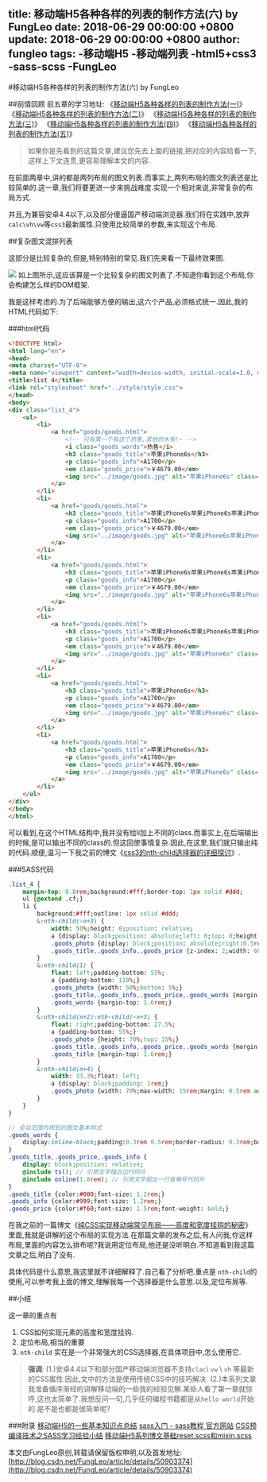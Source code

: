 title: 移动端H5各种各样的列表的制作方法(六) by FungLeo
date: 2018-06-29 00:00:00 +0800
update: 2018-06-29 00:00:00 +0800
author: fungleo
tags:
    -移动端H5
    -移动端列表
    -html5+css3
    -sass-scss
    -FungLeo
---

#移动端H5各种各样的列表的制作方法(六) by FungLeo

##前情回顾
前五章的学习地址:
《[移动端H5各种各样的列表的制作方法(一)](http://blog.csdn.net/fungleo/article/details/50886680)》
《[移动端H5各种各样的列表的制作方法(二)](http://blog.csdn.net/FungLeo/article/details/50887529)》
《[移动端H5各种各样的列表的制作方法(三)](http://blog.csdn.net/FungLeo/article/details/50888014)》
《[移动端H5各种各样的列表的制作方法(四)](http://blog.csdn.net/fungleo/article/details/50894602)》
《[移动端H5各种各样的列表的制作方法(五)](http://blog.csdn.net/fungleo/article/details/50902689)》

>如果你是先看到的这篇文章,建议您先去上面的链接,把对应的内容给看一下,这样上下文连贯,更容易理解本文的内容.

在前面两章中,讲的都是两列布局的图文列表.而事实上,两列布局的图文列表还是比较简单的.这一章,我们将要更进一步来挑战难度.实现一个相对来说,非常复杂的布局方式.

并且,为兼容安卓4.4以下,以及部分傻逼国产移动端浏览器.我们将在实践中,放弃`calc\vh\vw`等`css3`最新属性.只使用比较简单的参数,来实现这个布局.

##复杂图文混排列表

这部分是比较复杂的,但是,特别特别的常见.我们先来看一下最终效果图.

![](https://raw.githubusercontent.com/fengcms/articles/master/image/9d/273d5e119cab6f860959a32c695b34.jpg)
如上图所示,这应该算是一个比较复杂的图文列表了.不知道你看到这个布局,你会构建怎么样的DOM框架.

我是这样考虑的.为了后端能够方便的输出,这六个产品,必须格式统一.因此,我的HTML代码如下:

###html代码
```html
<!DOCTYPE html>
<html lang="en">
<head>
<meta charset="UTF-8">
<meta name="viewport" content="width=device-width, initial-scale=1.0, maximum-scale=1.0, user-scalable=0" />
<title>list 4</title>
<link rel="stylesheet" href="../style/style.css">
</head>
<body>
<div class="list_4">
	<ul>
		<li>
			<a href="goods/goods.html">
				<!-- 只有第一个有这个热售,其他的木有!~ -->
				<i class="goods_words">热售</i>
				<h3 class="goods_title">苹果iPhone6s</h3>
				<p class="goods_info">A1700</p>
				<em class="goods_price">￥4679.00</em>
				<img src="../image/goods.jpg" alt="苹果iPhone6s" class="goods_photo">
			</a>
		</li>
		<li>
			<a href="goods/goods.html">
				<h3 class="goods_title">苹果iPhone6s苹果iPhone6s苹果iPhone6s苹果iPhone6s</h3>
				<p class="goods_info">A1700</p>
				<em class="goods_price">￥4679.00</em>
				<img src="../image/goods.jpg" alt="苹果iPhone6s苹果iPhone6s苹果iPhone6s苹果iPhone6s" class="goods_photo">
			</a>
		</li>
		<li>
			<a href="goods/goods.html">
				<h3 class="goods_title">苹果iPhone6s苹果iPhone6s苹果iPhone6s苹果iPhone6s</h3>
				<p class="goods_info">A1700</p>
				<em class="goods_price">￥4679.00</em>
				<img src="../image/goods.jpg" alt="苹果iPhone6s苹果iPhone6s苹果iPhone6s苹果iPhone6s" class="goods_photo">
			</a>
		</li>
		<li>
			<a href="goods/goods.html">
				<h3 class="goods_title">苹果iPhone6s苹果iPhone6s苹果iPhone6s苹果iPhone6s</h3>
				<p class="goods_info">A1700</p>
				<em class="goods_price">￥4679.00</em>
				<img src="../image/goods.jpg" alt="苹果iPhone6s" class="goods_photo">
			</a>
		</li>
		<li>
			<a href="goods/goods.html">
				<h3 class="goods_title">苹果iPhone6s</h3>
				<p class="goods_info">A1700</p>
				<em class="goods_price">￥4679.00</em>
				<img src="../image/goods.jpg" alt="苹果iPhone6s" class="goods_photo">
			</a>
		</li>
		<li>
			<a href="goods/goods.html">
				<h3 class="goods_title">苹果iPhone6s</h3>
				<p class="goods_info">A1700</p>
				<em class="goods_price">￥4679.00</em>
				<img src="../image/goods.jpg" alt="苹果iPhone6s" class="goods_photo">
			</a>
		</li>
	</ul>
</div>
</body>
</html>
```

可以看到,在这个HTML结构中,我并没有给li加上不同的class.而事实上,在后端输出的时候,是可以输出不同的class的.但这回使事情复杂.因此,在这里,我们就只输出纯的代码.顺便,温习一下我之前的博文《[css3的nth-child选择器的详细探讨](http://blog.csdn.net/fungleo/article/details/50813881)》.

###SASS代码

```sass
.list_4 {
	margin-top: 0.8rem;background:#fff;border-top: 1px solid #ddd;
	ul {@extend .cf;}
	li {
		background:#fff;outline: 1px solid #ddd;
		&:nth-child(-n+3) {
			width: 50%;height: 0;position: relative;
			a {display: block;position: absolute;left: 0;top: 0;height: 0;width: 100%;}
			.goods_photo {display: block;position: absolute;right:0.5rem;}
			.goods_title,.goods_info,.goods_price {z-index: 2;width: 60%;}
		}
		&:nth-child(1) {
			float: left;padding-bottom: 55%;
			a {padding-bottom: 110%;}
			.goods_photo {width: 50%;bottom: 5%;}
			.goods_title,.goods_info,.goods_price,.goods_words {margin-left: 1.6rem;}
			.goods_words {margin-top: 1.6rem;}
		}
		&:nth-child(n+2):nth-child(-n+3) {
			float: right;padding-bottom: 27.5%;
			a {padding-bottom: 55%;}
			.goods_photo {height: 70%;top: 15%;}
			.goods_title,.goods_info,.goods_price,.goods_words {margin-left: 1.2rem;}
			.goods_title {margin-top: 1.6rem;}
		}
		&:nth-child(n+4) {
			width: 33.3%;float: left;
			a {display: block;padding: 1rem;}
			.goods_photo {width: 70%;max-width: 15rem;margin: 0.5rem auto 0;display: block;}
		}
	}
}

// 全站范围内用到的图文基本样式
.goods_words {
	display:inline-block;padding:0.3rem 0.5rem;border-radius: 0.3rem;background:#f60;color:#fff;font-size: 1.2rem;margin-bottom: 0.5rem;
}
.goods_title,.goods_price,.goods_info {
	display: block;position: relative;
	@include ts(); // 引用文字描白边代码片
	@include online(1.8rem); // 引用文字超出一行省略号代码片
}
.goods_title {color:#000;font-size: 1.2rem;}
.goods_info {color:#999;font-size: 1.2rem;}
.goods_price {color:#f60;font-size: 1.5rem;font-weight: bold;}
```

在我之前的一篇博文《[纯CSS实现移动端常见布局——高度和宽度挂钩的秘密](http://blog.csdn.net/fungleo/article/details/50811589)》里面,我就是讲解的这个布局的实现方法.在那篇文章的发布之后,有人问我,你这样布局,里面的内容怎么排布呢?我说用定位布局,他还是没听明白.不知道看到我这篇文章之后,明白了没有.

具体代码是什么意思,我这里就不详细解释了.自己看了分析吧.重点是 `nth-child`的使用,可以参考我上面的博文,理解我每一个选择器是什么意思.以及,定位布局等.

##小结

这一章的重点有

1. CSS如何实现元素的高度和宽度挂钩.
2. 定位布局,相当的重要
3. `nth-child` 实在是一个非常强大的CSS选择器,在具体项目中,怎么使用它.

> **强调**:
> (1.)安卓4.4以下和部分国产移动端浏览器不支持`clac`\ `vw` \ `vh` 等最新的CSS属性.因此,文中的方法是使用传统CSS中的技巧解决.
> (2.)本系列文章我准备循序渐经的讲解移动端的一些我的经验见解.某些人看了第一章就惊呼,这也太简单了.我想反问一句,几乎任何编程书籍都是从`hello world`开始的.是不是也都是很简单呢?

###附录
[移动端H5的一些基本知识点总结](http://blog.csdn.net/fungleo/article/details/50811739)
[sass入门 - sass教程 官方网站](http://www.w3cplus.com/sassguide/)
[CSS预编译技术之SASS学习经验小结](http://blog.csdn.net/fungleo/article/details/50851192)
[移动端H5系列博文基础reset.scss和mixin.scss](http://blog.csdn.net/fungleo/article/details/50877720)

本文由FungLeo原创,转载请保留版权申明,以及首发地址: [http://blog.csdn.net/FungLeo/article/details/50903374](http://blog.csdn.net/FungLeo/article/details/50903374)